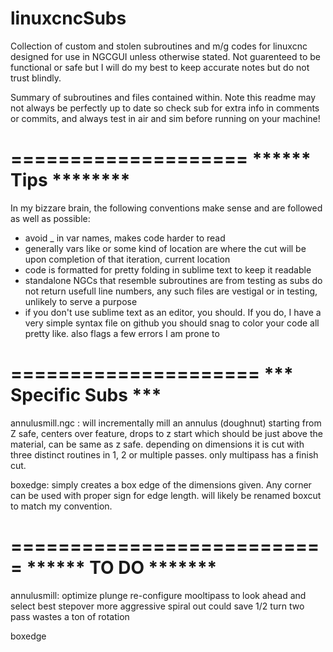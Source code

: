 linuxcncSubs
============

Collection of custom and stolen subroutines and m/g codes for linuxcnc
designed for use in NGCGUI unless otherwise stated.  Not guarenteed to be functional or safe but I will do my best to keep accurate notes but do not trust blindly.

Summary of subroutines and files contained within.  Note this readme may not always be perfectly up to date so check sub for extra info in comments or commits, and always test in air and sim before running on your machine!

====================
****** Tips ********
====================

In my bizzare brain, the following conventions make sense and are followed as well as possible:
* avoid _ in var names, makes code harder to read
* generally vars like <rad> or some kind of location are where the cut will be upon completion of that iteration, current location
* code is formatted for pretty folding in sublime text to keep it readable
* standalone NGCs that resemble subroutines are from testing as subs do not return usefull line numbers, any such files are vestigal or in testing, unlikely to serve a purpose
* if you don't use sublime text as an editor, you should.  If you do,  I have a very simple syntax file on github you should snag to color your code all pretty like. also flags a few errors I am prone to

=====================
*** Specific Subs ***
=====================

annulusmill.ngc : will incrementally mill an annulus (doughnut) starting from Z safe, centers over feature, drops to z start which should be just above the material, can be same as z safe.  depending on dimensions it is cut with three distinct routines in 1, 2 or multiple passes.  only multipass has a finish cut.

boxedge: simply creates a box edge of the dimensions given.  Any corner can be used with proper sign for edge length.  will likely be renamed boxcut to match my convention.

===========================
******    TO DO     *******
===========================

annulusmill: optimize plunge
  re-configure mooltipass to look ahead and select best stepover
  more aggressive spiral out could save 1/2 turn
  two pass wastes a ton of rotation

boxedge
